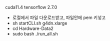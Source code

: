 cuda11.4
tensorflow 2.7.0

- 로컬에서 파일 다운로드받고, 파일안에 pem 키넣고
- sh startCLI.sh g4dn.xlarge
- cd Hardware-Data2
- sudo bash ./run_all.sh


